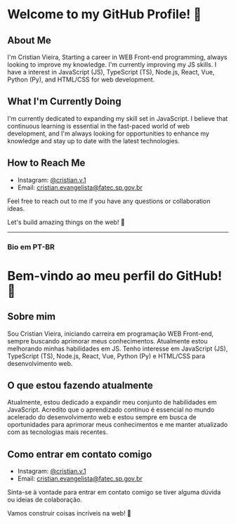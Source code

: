 # Welcome to my GitHub Profile! 👋

## About Me
I'm Cristian Vieira, Starting a career in WEB Front-end programming, always looking to improve my knowledge. I'm currently improving my JS skills. I have a  interest in JavaScript (JS), TypeScript (TS), Node.js, React, Vue, Python (Py), and HTML/CSS for web development.

## What I'm Currently Doing
I'm currently dedicated to expanding my skill set in JavaScript. I believe that continuous learning is essential in the fast-paced world of web development, and I'm always looking for opportunities to enhance my knowledge and stay up to date with the latest technologies.

## How to Reach Me
- Instagram: [@cristian.v.1](https://www.instagram.com/cristian.v.1/)
- Email: cristian.evangelista@fatec.sp.gov.br

Feel free to reach out to me if you have any questions or collaboration ideas.

Let's build amazing things on the web! 🚀

---

### Bio em PT-BR
# Bem-vindo ao meu perfil do GitHub! 👋

## Sobre mim
Sou Cristian Vieira, iniciando carreira em programação WEB Front-end, sempre buscando aprimorar meus conhecimentos. Atualmente estou melhorando minhas habilidades em JS. Tenho interesse em JavaScript (JS), TypeScript (TS), Node.js, React, Vue, Python (Py) e HTML/CSS para desenvolvimento web.

## O que estou fazendo atualmente
Atualmente, estou dedicado a expandir meu conjunto de habilidades em JavaScript. Acredito que o aprendizado contínuo é essencial no mundo acelerado do desenvolvimento web e estou sempre em busca de oportunidades para aprimorar meus conhecimentos e me manter atualizado com as tecnologias mais recentes.

## Como entrar em contato comigo
- Instagram: [@cristian.v.1](https://www.instagram.com/cristian.v.1/)
- Email: cristian.evangelista@fatec.sp.gov.br

Sinta-se à vontade para entrar em contato comigo se tiver alguma dúvida ou ideias de colaboração.

Vamos construir coisas incríveis na web! 🚀



<!---
Cristian-Vieira/Cristian-Vieira is a ✨ special ✨ repository because its `README.md` (this file) appears on your GitHub profile.
You can click the Preview link to take a look at your changes.
--->
